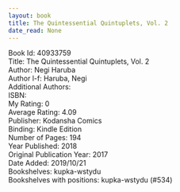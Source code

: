 ```yaml
---
layout: book
title: The Quintessential Quintuplets, Vol. 2
date_read: None
---
```


Book Id: 40933759<br />
Title: The Quintessential Quintuplets, Vol. 2<br />
Author: Negi Haruba<br />
Author l-f: Haruba, Negi<br />
Additional Authors: <br />
ISBN: <br />
My Rating: 0<br />
Average Rating: 4.09<br />
Publisher: Kodansha Comics<br />
Binding: Kindle Edition<br />
Number of Pages: 194<br />
Year Published: 2018<br />
Original Publication Year: 2017<br />
Date Added: 2019/10/21<br />
Bookshelves: kupka-wstydu<br />
Bookshelves with positions: kupka-wstydu (#534)<br />

